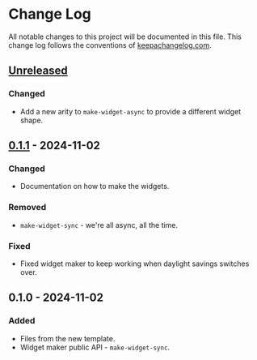 # Change Log
All notable changes to this project will be documented in this file. This change log follows the conventions of [keepachangelog.com](http://keepachangelog.com/).

## [Unreleased]
### Changed
- Add a new arity to `make-widget-async` to provide a different widget shape.

## [0.1.1] - 2024-11-02
### Changed
- Documentation on how to make the widgets.

### Removed
- `make-widget-sync` - we're all async, all the time.

### Fixed
- Fixed widget maker to keep working when daylight savings switches over.

## 0.1.0 - 2024-11-02
### Added
- Files from the new template.
- Widget maker public API - `make-widget-sync`.

[Unreleased]: https://sourcehost.site/your-name/datomic-component/compare/0.1.1...HEAD
[0.1.1]: https://sourcehost.site/your-name/datomic-component/compare/0.1.0...0.1.1
